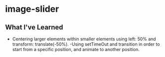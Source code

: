 # image-slider

## What I've Learned

- Centering larger elements within smaller elements using left: 50% and transform: translate(-50%).
-Using setTimeOut and transition in order to start from a specific position, and animate to another position.
